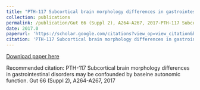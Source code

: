 ```yaml
---
title: "PTH-117 Subcortical brain morphology differences in gastrointestinal disorders may be confounded by baseine autonomic function"
collection: publications
permalink: /publication/Gut 66 (Suppl 2), A264-A267, 2017-PTH-117 Subcortical brain morphology differences in gastrointestinal disorders may be confounded by baseine autonomic function
date: 2017.0
paperurl: 'https://scholar.google.com/citations?view_op=view_citation&hl=en&user=CVvowJAAAAAJ&pagesize=100&citation_for_view=CVvowJAAAAAJ:WF5omc3nYNoC'
citation: 'PTH-117 Subcortical brain morphology differences in gastrointestinal disorders may be confounded by baseine autonomic function. Gut 66 (Suppl 2), A264-A267, 2017'
---
```

[Download paper here](https://scholar.google.com/citations?view_op=view_citation&hl=en&user=CVvowJAAAAAJ&pagesize=100&citation_for_view=CVvowJAAAAAJ:WF5omc3nYNoC)

Recommended citation: PTH-117 Subcortical brain morphology differences in gastrointestinal disorders may be confounded by baseine autonomic function. Gut 66 (Suppl 2), A264-A267, 2017